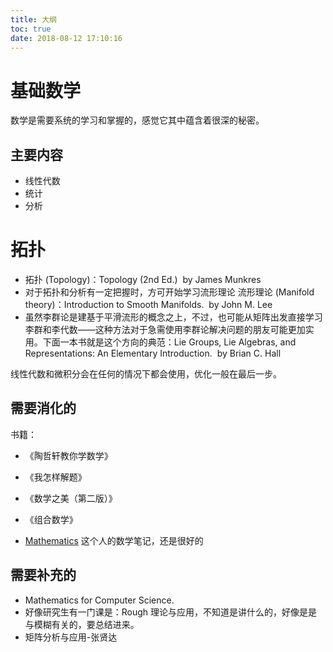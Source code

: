 ```yaml
---
title: 大纲
toc: true
date: 2018-08-12 17:10:16
---
```

# 基础数学

数学是需要系统的学习和掌握的，感觉它其中蕴含着很深的秘密。


## 主要内容

- 线性代数
- 统计
- 分析





# 拓扑

* 拓扑 (Topology)：Topology (2nd Ed.)  by James Munkres
* 对于拓扑和分析有一定把握时，方可开始学习流形理论 流形理论 (Manifold theory)：Introduction to Smooth Manifolds.  by John M. Lee
* 虽然李群论是建基于平滑流形的概念之上，不过，也可能从矩阵出发直接学习李群和李代数——这种方法对于急需使用李群论解决问题的朋友可能更加实用。下面一本书就是这个方向的典范：Lie Groups, Lie Algebras, and Representations: An Elementary Introduction.  by Brian C. Hall


线性代数和微积分会在任何的情况下都会使用，优化一般在最后一步。

## 需要消化的


书籍：

- 《陶哲轩教你学数学》
- 《我怎样解题》
- 《数学之美（第二版）》
- 《组合数学》

- [Mathematics](https://github.com/Ewenwan/Mathematics) 这个人的数学笔记，还是很好的



## 需要补充的

- Mathematics for Computer Science.
- 好像研究生有一门课是：Rough 理论与应用，不知道是讲什么的，好像是是与模糊有关的，要总结进来。
- 矩阵分析与应用-张贤达
